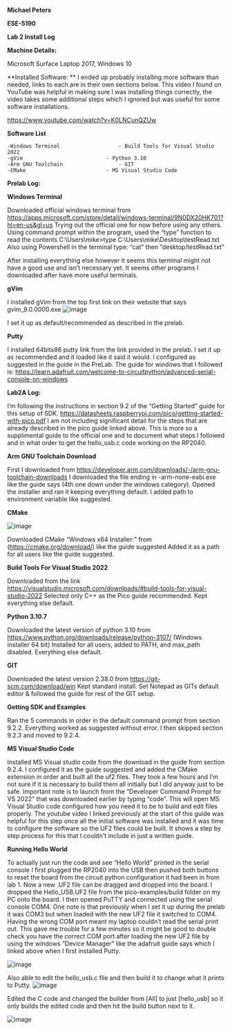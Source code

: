 **Michael Peters**

**ESE-5190**

**Lab 2 Install Log**

**Machine Details:**

Microsoft Surface Laptop 2017, Windows 10

**Installed Software:
**
I ended up probably installing more software than needed, links to each are in their own sections below.
This video I found on YouTube was helpful in making sure I was installing things correctly, the video takes some additional steps which I ignored but was useful for some software installations.

https://www.youtube.com/watch?v=K0LNCunQZUw

**Software List**

	-Windows Terminal					- Build Tools for Visual Studio 2022
	-gVim							- Python 3.10
	-Arm GNU Toolchain					- GIT
	-CMake							- MS Visual Studio Code

**Prelab Log:**

**Windows Terminal**

Downloaded official windows terminal from https://apps.microsoft.com/store/detail/windows-terminal/9N0DX20HK701?hl=en-us&gl=us
Trying out the official one for now before using any others.
Using command prompt within the program, used the “type” function to read the contents
C:\Users\mike>type C:\Users\mike\Desktop\testRead.txt
Also using Powershell in the terminal type: “cat” then “desktop/testRead.txt”

After installing everything else however it seems this terminal might not have a good use and isn’t necessary yet. It seems other programs I downloaded after have more useful terminals.

**gVim**

I installed gVim from the top first link on their website that says gvim_9.0.0000.exe
 ![image](https://user-images.githubusercontent.com/114199773/194925225-05374f64-c5b3-4240-981e-1ea3e393a63b.png)

I set it up as default/recommended as described in the prelab.

**Putty**

I installed 64bitx86 putty link from the link provided in the prelab. I set it up as recommended and it loaded like it said it would. I configured as suggested in the guide in the PreLab. The guide for windows that I followed is:
https://learn.adafruit.com/welcome-to-circuitpython/advanced-serial-console-on-windows 
 
 
**Lab2A Log:**

I’m following the instructions in section 9.2 of the “Getting Started” guide for this setup of SDK.
https://datasheets.raspberrypi.com/pico/getting-started-with-pico.pdf 
I am not including significant detail for the steps that are already described in the pico guide linked above. This is more so a supplimental guide to the official one and to document what steps I followed and in what order to get the hello_usb.c code working on the RP2040.


**Arm GNU Toolchain Download**

First I downloaded from https://developer.arm.com/downloads/-/arm-gnu-toolchain-downloads
I downloaded the file ending in -arm-none-eabi.exe like the guide says (4th one down under the windows category). Opened the installer and ran it keeping everything default. I added path to environment variable like suggested.

**CMake**

![image](https://user-images.githubusercontent.com/114199773/194926560-4d8e615e-bf3b-4130-8c42-45568982243e.png)


Downloaded CMake “Windows x64 Installer:” from (https://cmake.org/download/) like the guide suggested
Added it as a path for all users like the guide suggested.

**Build Tools For Visual Studio 2022**

Downloaded from the link https://visualstudio.microsoft.com/downloads/#build-tools-for-visual-studio-2022
Selected only C++ as the Pico guide recommended. Kept everything else default.

**Python 3.10.7**

Downloaded the latest version of python 3.10 from https://www.python.org/downloads/release/python-3107/ (Windows installer 64 bit)
Installed for all users, added to PATH, and max_path disabled. Everything else default.

**GIT**

Downloaded the latest version 2.38.0 from https://git-scm.com/download/win
Kept standard install. Set Notepad as GITs default editor & followed the guide for rest of the GIT setup.

**Getting SDK and Examples**

Ran the 5 commands in order in the default command prompt from section 9.2.2. Everything worked as suggested without error. I then skipped section 9.2.3 and moved to 9.2.4.

**MS Visual Studio Code**

Installed MS Visual studio code from the download in the guide from section 9.2.4. I configured it as the guide suggested and added the CMake extension in order and built all the uf2 files. They took a few hours and I’m not sure if it is necessary to build them all initially but I did anyway just to be safe. Important note is to launch from the “Developer Command Prompt for VS 2022” that was downloaded earlier by typing “code”. This will open MS Visual Studio code configured how you need it to be to build and edit files properly. The youtube video I linked previously at the start of this guide was helpful for this step once all the initial software was installed and it was time to configure the software so the UF2 files could be built. It shows a step by step process for this that I couldn't include in just a written guide.

**Running Hello World**

To actually just run the code and see “Hello World” printed in the serial console I first plugged the RP2040 into the USB then pushed both buttons to reset the board  from the circuit python configuration it had been in from lab 1. Now a new .UF2 file can be dragged and dropped into the board. I dropped the Hello_USB.UF2 file from the pico-examples/build folder on my PC onto the board. I then opened PuTTY and connected using the serial console COM4. One note is that previously when I set it up during the prelab it was COM3 but when loaded with the new UF2 file it switched to COM4. Having the wrong COM port meant my laptop couldn’t read the serial print out. This gave me trouble for a few minutes so it might be good to double check you have the correct COM port after loading the new UF2 file by using the windows “Device Manager” like the adafruit guide says which I linked above when I first installed Putty.
 
 ![image](https://user-images.githubusercontent.com/114199773/194925251-1bc8a4dd-8b8a-4d39-8395-82eddb149f23.png)


Also able to edit the hello_usb.c file and then build it to change what it prints to Putty.
 ![image](https://user-images.githubusercontent.com/114199773/194925313-4b4ef5fa-e20f-48ac-80d9-eb3bc85ea859.png)

Edited the C code and changed the builder from [All] to just [hello_usb] so it only builds the edited code and then hit the build button next to it.

 ![image](https://user-images.githubusercontent.com/114199773/194925363-2973242b-43f7-49b5-a3ec-3b4f0cd857a0.png)


